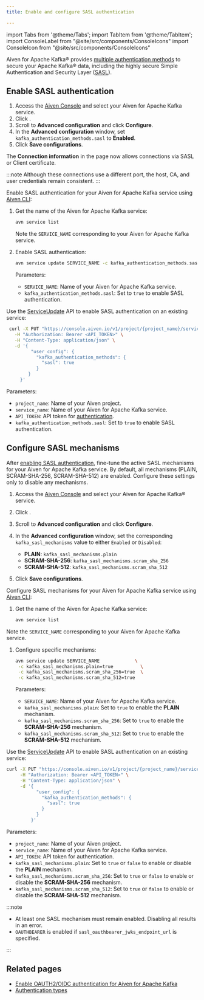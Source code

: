 ```yaml
---
title: Enable and configure SASL authentication

---
```

import Tabs from '@theme/Tabs';
import TabItem from '@theme/TabItem';
import ConsoleLabel from "@site/src/components/ConsoleIcons"
import ConsoleIcon from "@site/src/components/ConsoleIcons"

Aiven for Apache Kafka® provides [multiple authentication methods](/docs/products/kafka/concepts/auth-types) to secure your Apache Kafka® data, including the highly secure Simple Authentication and Security Layer ([SASL](https://en.wikipedia.org/wiki/Simple_Authentication_and_Security_Layer)).

## Enable SASL authentication

<Tabs groupId="config-methods">
<TabItem value="console" label="Aiven Console" default>

1. Access the [Aiven Console](https://console.aiven.io) and select your
   Aiven for Apache Kafka service.
1. Click <ConsoleLabel name="Service settings"/>.
1. Scroll to **Advanced configuration** and click **Configure**.
1. In the **Advanced configuration** window, set `kafka_authentication_methods.sasl` to
   **Enabled**.
1. Click **Save configurations**.

The **Connection information** in the <ConsoleLabel name="overview"/> page now
allows connections via SASL or Client certificate.

:::note
Although these connections use a different port, the host, CA, and user
credentials remain consistent.
:::

</TabItem>
<TabItem value="cli" label="CLI">

Enable SASL authentication for your Aiven for Apache Kafka service using
[Aiven CLI](/docs/tools/cli):

1. Get the name of the Aiven for Apache Kafka service:

   ```bash
   avn service list
   ```

   Note the `SERVICE_NAME` corresponding to your Aiven for Apache Kafka service.

1. Enable SASL authentication:

   ```bash
   avn service update SERVICE_NAME -c kafka_authentication_methods.sasl=true
   ```

   Parameters:

   - `SERVICE_NAME`: Name of your Aiven for Apache Kafka service.
   - `kafka_authentication_methods.sasl`: Set to `true` to enable SASL authentication.

</TabItem>
<TabItem value="api" label="API">

Use the [ServiceUpdate](https://api.aiven.io/doc/#tag/Service/operation/ServiceUpdate)
API to enable SASL authentication on an existing service:

  ```bash
   curl -X PUT "https://console.aiven.io/v1/project/{project_name}/service/{service_name}" \
     -H "Authorization: Bearer <API_TOKEN>" \
     -H "Content-Type: application/json" \
     -d '{
           "user_config": {
             "kafka_authentication_methods": {
               "sasl": true
             }
          }
       }'
   ```

   Parameters:

   - `project_name`: Name of your Aiven project.
   - `service_name`: Name of your Aiven for Apache Kafka service.
   - `API_TOKEN`: API token for [authentication](/docs/platform/howto/create_authentication_token).
   - `kafka_authentication_methods.sasl`: Set to `true` to enable SASL authentication.

</TabItem>
</Tabs>

## Configure SASL mechanisms

After [enabling SASL authentication](#enable-sasl-authentication), fine-tune the active SASL mechanisms for your
Aiven for Apache Kafka service. By default, all mechanisms (PLAIN, SCRAM-SHA-256,
SCRAM-SHA-512) are enabled. Configure these settings only to disable any mechanisms.

<Tabs groupId="config-methods">
<TabItem value="console" label="Aiven Console" default>

1. Access the [Aiven Console](https://console.aiven.io) and select your
   Aiven for Apache Kafka® service.
1. Click <ConsoleLabel name="Service settings"/>.
1. Scroll to **Advanced configuration** and click **Configure**.
1. In the **Advanced configuration** window, set the corresponding
   `kafka_sasl_mechanisms` value to either `Enabled` or `Disabled`:

   - **PLAIN**: `kafka_sasl_mechanisms.plain`
   - **SCRAM-SHA-256**: `kafka_sasl_mechanisms.scram_sha_256`
   - **SCRAM-SHA-512**: `kafka_sasl_mechanisms.scram_sha_512`

1. Click **Save configurations**.

</TabItem>
<TabItem value="cli" label="CLI">

Configure SASL mechanisms for your Aiven for Apache Kafka service using
[Aiven CLI](/docs/tools/cli):

1. Get the name of the Aiven for Apache Kafka service:

   ```bash
   avn service list
   ```

  Note the `SERVICE_NAME` corresponding to your Aiven for Apache Kafka service.

1. Configure specific mechanisms:

   ```bash
   avn service update SERVICE_NAME             \
    -c kafka_sasl_mechanisms.plain=true          \
    -c kafka_sasl_mechanisms.scram_sha_256=true  \
    -c kafka_sasl_mechanisms.scram_sha_512=true
   ```

   Parameters:

   - `SERVICE_NAME`: Name of your Aiven for Apache Kafka service.
   - `kafka_sasl_mechanisms.plain`: Set to `true` to enable the **PLAIN** mechanism.
   - `kafka_sasl_mechanisms.scram_sha_256`: Set to `true` to enable the
     **SCRAM-SHA-256** mechanism.
   - `kafka_sasl_mechanisms.scram_sha_512`: Set to `true` to enable the
     **SCRAM-SHA-512** mechanism.

</TabItem>
<TabItem value="api" label="API">

Use the [ServiceUpdate](https://api.aiven.io/doc/#tag/Service/operation/ServiceUpdate)
API to enable SASL authentication on an existing service:

```bash
curl -X PUT "https://console.aiven.io/v1/project/{project_name}/service/{service_name}" \
     -H "Authorization: Bearer <API_TOKEN>" \
     -H "Content-Type: application/json" \
     -d '{
           "user_config": {
             "kafka_authentication_methods": {
               "sasl": true
             }
           }
         }'
```

Parameters:

- `project_name`: Name of your Aiven project.
- `service_name`: Name of your Aiven for Apache Kafka service.
- `API_TOKEN`: API token for authentication.
- `kafka_sasl_mechanisms.plain`: Set to `true` or `false` to enable or disable the
  **PLAIN** mechanism.
- `kafka_sasl_mechanisms.scram_sha_256`: Set to `true` or `false` to enable or disable
  the **SCRAM-SHA-256** mechanism.
- `kafka_sasl_mechanisms.scram_sha_512`: Set to `true` or `false` to enable or disable
  the **SCRAM-SHA-512** mechanism.

</TabItem>
</Tabs>

:::note

- At least one SASL mechanism must remain enabled. Disabling all results in an error.
- `OAUTHBEARER` is enabled if `sasl_oauthbearer_jwks_endpoint_url` is specified.

:::

## Related pages

- [Enable OAUTH2/OIDC authentication for Aiven for Apache Kafka](/docs/products/kafka/howto/enable-oidc)
- [Authentication types](/docs/products/kafka/concepts/auth-types)
